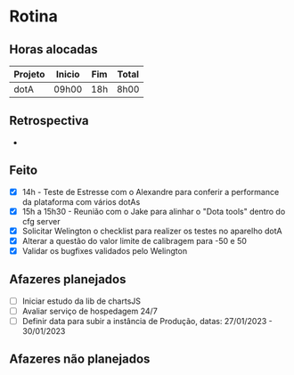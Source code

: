 # Rotina

## Horas alocadas

Projeto | Inicio | Fim | Total
--------|-------|-------|------
dotA    | 09h00 | 18h | 8h00

## Retrospectiva

- 

## Feito

- [x] 14h - Teste de Estresse com o Alexandre para conferir a performance da plataforma com vários dotAs
- [x] 15h a 15h30 - Reunião com o Jake para alinhar o "Dota tools" dentro do cfg server
- [x] Solicitar Welington o checklist para realizer os testes no aparelho dotA
- [x] Alterar a questão do valor limite de calibragem para -50 e 50
- [x] Validar os bugfixes validados pelo Welington

## Afazeres planejados

- [ ] Iniciar estudo da lib de chartsJS
- [ ] Avaliar serviço de hospedagem 24/7
- [ ] Definir data para subir a instância de Produção, datas: 27/01/2023 - 30/01/2023

## Afazeres não planejados


<!--stackedit_data:
eyJoaXN0b3J5IjpbLTEyMDcyMTQ0NDAsMjA2MTU3NTc2NSwyMT
EzNDg5OTY5LDEwNjg3OTI3LC02ODg0NTk2ODgsLTI1MDIzNzY2
MCw0ODQyMTQ0Nyw0Nzg2MTUzMDMsMTczNjE5MDUwOCwtMTE3OT
c4MzY5OSwyMDYxODEyMDM3LDIwNjQxMzUxMjEsLTgwMTY5MTQ1
MiwxNzA4NjA4MTQ3LDExOTA4NDM0NjYsMTk5ODgyNTkzNCwtMT
g4NjU5MzQ4MywtMTc4MTgyODIzNywtMTQ5MDEwMDg4MSwxMTc1
NDQ3OTEyXX0=
-->